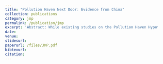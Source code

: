 ```yaml
---
title: "Pollution Haven Next Door: Evidence from China"
collection: publications
category: jmp
permalink: /publication/jmp
excerpt: 'Abstract: While existing studies on the Pollution Haven Hypothesis (PHH) find limited empirical support at the national level, fewer have examined it at a more granular spatial scale. This paper revisits the PHH by investigating the effects of the Key Cities Air Pollution Control (KCAPC) policy, a regional air quality program in China.  Using a synthetic difference-in-differences (SDID) design to address non-random selection in treated cities, I analyze how the policy affects both $SO_2$ outcomes and industrial composition across cities. The findings support the PHH at the regional level: Treated cities shift the source of pollution toward less pollution-intensive sectors, while neighboring cities experience growth in output and capital in pollution-intensive sectors. Further evidence suggests that these patterns are partly explained by strategic production reallocation by local governments via state-owned enterprises (SOEs), as well as firm-level shifts toward cleaner product lines. These findings underscore the importance of spatial context in evaluating environmental regulation and highlight how well-intentioned policies can reshape regional industrial structure in unintended ways.'
date: 
venue: 
slidesurl: 
paperurl: /files/JMP.pdf
bibtexurl: 
citation: 
---
```

